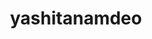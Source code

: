 ---
title: yashitanamdeo
github: https://github.com/yashitanamdeo
mode: dark
transition: 3s
archetype:
- Badges | Tags | Icons
- Little Bit of Everything
---
